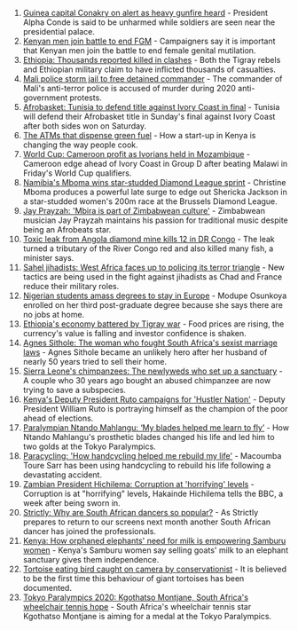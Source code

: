 1. [Guinea capital Conakry on alert as heavy gunfire heard](https://www.bbc.co.uk/news/world-africa-58453778?at_medium=RSS&at_campaign=KARANGA) - President Alpha Conde is said to be unharmed while soldiers are seen near the presidential palace.
2. [Kenyan men join battle to end FGM](https://www.bbc.co.uk/news/world-africa-58200718?at_medium=RSS&at_campaign=KARANGA) - Campaigners say it is important that Kenyan men join the battle to end female genital mutilation.
3. [Ethiopia: Thousands reported killed in clashes](https://www.bbc.co.uk/news/world-africa-58450223?at_medium=RSS&at_campaign=KARANGA) - Both the Tigray rebels and Ethiopian military claim to have inflicted thousands of casualties.
4. [Mali police storm jail to free detained commander](https://www.bbc.co.uk/news/world-africa-58453771?at_medium=RSS&at_campaign=KARANGA) - The commander of Mali's anti-terror police is accused of murder during 2020 anti-government protests.
5. [Afrobasket: Tunisia to defend title against Ivory Coast in final](https://www.bbc.co.uk/sport/africa/58437764?at_medium=RSS&at_campaign=KARANGA) - Tunisia will defend their Afrobasket title in Sunday's final against Ivory Coast after both sides won on Saturday.
6. [The ATMs that dispense green fuel](https://www.bbc.co.uk/news/stories-58425184?at_medium=RSS&at_campaign=KARANGA) - How a start-up in Kenya is changing the way people cook.
7. [World Cup: Cameroon profit as Ivorians held in Mozambique](https://www.bbc.co.uk/sport/africa/58439722?at_medium=RSS&at_campaign=KARANGA) - Cameroon edge ahead of Ivory Coast in Group D after beating Malawi in Friday's World Cup qualifiers.
8. [Namibia's Mboma wins star-studded Diamond League sprint](https://www.bbc.co.uk/sport/athletics/58442621?at_medium=RSS&at_campaign=KARANGA) - Christine Mboma produces a powerful late surge to edge out Shericka Jackson in a star-studded women's 200m race at the Brussels Diamond League.
9. [Jay Prayzah: 'Mbira is part of Zimbabwean culture'](https://www.bbc.co.uk/news/world-africa-58443059?at_medium=RSS&at_campaign=KARANGA) - Zimbabwean musician Jay Prayzah maintains his passion for traditional music despite being an Afrobeats star.
10. [Toxic leak from Angola diamond mine kills 12 in DR Congo](https://www.bbc.co.uk/news/world-africa-58432578?at_medium=RSS&at_campaign=KARANGA) - The leak turned a tributary of the River Congo red and also killed many fish, a minister says.
11. [Sahel jihadists: West Africa faces up to policing its terror triangle](https://www.bbc.co.uk/news/world-africa-58438905?at_medium=RSS&at_campaign=KARANGA) - New tactics are being used in the fight against jihadists as Chad and France reduce their military roles.
12. [Nigerian students amass degrees to stay in Europe](https://www.bbc.co.uk/news/world-africa-58319976?at_medium=RSS&at_campaign=KARANGA) - Modupe Osunkoya enrolled on her third post-graduate degree because she says there are no jobs at home.
13. [Ethiopia's economy battered by Tigray war](https://www.bbc.co.uk/news/world-africa-58319977?at_medium=RSS&at_campaign=KARANGA) - Food prices are rising, the currency's value is falling and investor confidence is shaken.
14. [Agnes Sithole: The woman who fought South Africa's sexist marriage laws](https://www.bbc.co.uk/news/world-africa-58349080?at_medium=RSS&at_campaign=KARANGA) - Agnes Sithole became an unlikely hero after her husband of nearly 50 years tried to sell their home.
15. [Sierra Leone's chimpanzees: The newlyweds who set up a sanctuary](https://www.bbc.co.uk/news/world-africa-58303790?at_medium=RSS&at_campaign=KARANGA) - A couple who 30 years ago bought an abused chimpanzee are now trying to save a subspecies.
16. [Kenya's Deputy President Ruto campaigns for 'Hustler Nation'](https://www.bbc.co.uk/news/world-africa-58246207?at_medium=RSS&at_campaign=KARANGA) - Deputy President William Ruto is portraying himself as the champion of the poor ahead of elections.
17. [Paralympian Ntando Mahlangu: ‘My blades helped me learn to fly’](https://www.bbc.co.uk/news/world-africa-58439852?at_medium=RSS&at_campaign=KARANGA) - How Ntando Mahlangu's prosthetic blades changed his life and led him to two golds at the Tokyo Paralympics.
18. [Paracycling: 'How handcycling helped me rebuild my life'](https://www.bbc.co.uk/sport/av/africa/58432431?at_medium=RSS&at_campaign=KARANGA) - Macoumba Toure Sarr has been using handcycling to rebuild his life following a devastating accident.
19. [Zambian President Hichilema: Corruption at 'horrifying' levels](https://www.bbc.co.uk/news/world-africa-58417008?at_medium=RSS&at_campaign=KARANGA) - Corruption is at "horrifying" levels, Hakainde Hichilema tells the BBC, a week after being sworn in.
20. [Strictly: Why are South African dancers so popular?](https://www.bbc.co.uk/news/entertainment-arts-58363064?at_medium=RSS&at_campaign=KARANGA) - As Strictly prepares to return to our screens next month another South African dancer has joined the professionals.
21. [Kenya: How orphaned elephants' need for milk is empowering Samburu women](https://www.bbc.co.uk/news/world-africa-58359322?at_medium=RSS&at_campaign=KARANGA) - Kenya's Samburu women say selling goats' milk to an elephant sanctuary gives them independence.
22. [Tortoise eating bird caught on camera by conservationist](https://www.bbc.co.uk/news/science-environment-58337369?at_medium=RSS&at_campaign=KARANGA) - It is believed to be the first time this behaviour of giant tortoises has been documented.
23. [Tokyo Paralympics 2020: Kgothatso Montjane, South Africa's wheelchair tennis hope](https://www.bbc.co.uk/sport/av/africa/58333522?at_medium=RSS&at_campaign=KARANGA) - South Africa's wheelchair tennis star Kgothatso Montjane is aiming for a medal at the Tokyo Paralympics.
